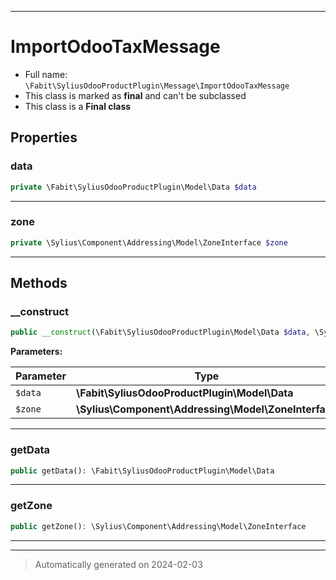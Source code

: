 ***

# ImportOdooTaxMessage





* Full name: `\Fabit\SyliusOdooProductPlugin\Message\ImportOdooTaxMessage`
* This class is marked as **final** and can't be subclassed
* This class is a **Final class**



## Properties


### data



```php
private \Fabit\SyliusOdooProductPlugin\Model\Data $data
```






***

### zone



```php
private \Sylius\Component\Addressing\Model\ZoneInterface $zone
```






***

## Methods


### __construct



```php
public __construct(\Fabit\SyliusOdooProductPlugin\Model\Data $data, \Sylius\Component\Addressing\Model\ZoneInterface $zone): mixed
```








**Parameters:**

| Parameter | Type | Description |
|-----------|------|-------------|
| `$data` | **\Fabit\SyliusOdooProductPlugin\Model\Data** |  |
| `$zone` | **\Sylius\Component\Addressing\Model\ZoneInterface** |  |





***

### getData



```php
public getData(): \Fabit\SyliusOdooProductPlugin\Model\Data
```












***

### getZone



```php
public getZone(): \Sylius\Component\Addressing\Model\ZoneInterface
```












***


***
> Automatically generated on 2024-02-03

